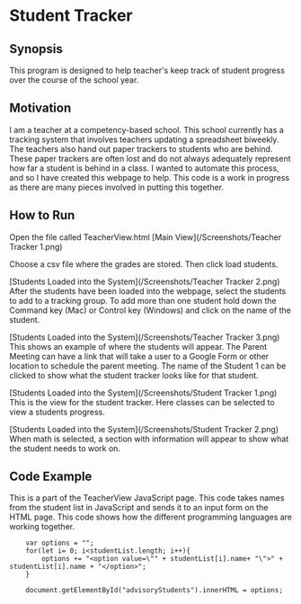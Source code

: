 # Student Tracker

## Synopsis
This program is designed to help teacher's keep track of student progress over the course of the school year.

## Motivation
I am a teacher at a competency-based school. This school currently has a tracking system that involves teachers updating
a spreadsheet biweekly. The teachers also hand out paper trackers to students who are behind. These paper trackers are often lost
and do not always adequately represent how far a student is behind in a class. I wanted to automate this process, and so I have created
this webpage to help. This code is a work in progress as there are many pieces involved in putting this together.

## How to Run
Open the file called TeacherView.html
[Main View](/Screenshots/Teacher Tracker 1.png)

Choose a csv file where the grades are stored. Then click load students.

[Students Loaded into the System](/Screenshots/Teacher Tracker 2.png)
After the students have been loaded into the webpage, select the students to add to a tracking group.
To add more than one student hold down the Command key (Mac) or Control key (Windows) and click on the name of the student.

[Students Loaded into the System](/Screenshots/Teacher Tracker 3.png)
This shows an example of where the students will appear. The Parent Meeting can have a link that will take a user to a Google
Form or other location to schedule the parent meeting. The name of the Student 1 can be clicked to show what the student tracker
looks like for that student.

[Students Loaded into the System](/Screenshots/Student Tracker 1.png)
This is the view for the student tracker. Here classes can be selected to view a students progress.

[Students Loaded into the System](/Screenshots/Student Tracker 2.png)
When math is selected, a section with information will appear to show what the student needs to work on.

## Code Example
This is a part of the TeacherView JavaScript page. This code takes names from the student list in JavaScript and sends it to
an input form on the HTML page. This code shows how the different programming languages are working together.
```
	var options = "";
	for(let i= 0; i<studentList.length; i++){
		options += "<option value=\"" + studentList[i].name+ "\">" + studentList[i].name + "</option>";
	}

	document.getElementById("advisoryStudents").innerHTML = options;
```
